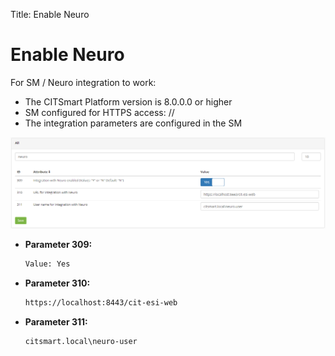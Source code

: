 Title: Enable Neuro

# Enable Neuro

For SM / Neuro integration to work:

- The CITSmart Platform version is 8.0.0.0 or higher
- SM configured for HTTPS access: //
- The integration parameters are configured in the SM 

![Neuro Conection][1]

- **Parameter 309:**

    ```sh
    Value: Yes
    ```

- **Parameter 310:**

    ```sh
    https://localhost:8443/cit-esi-web
    ```

- **Parameter 311:**

    ```sh
    citsmart.local\neuro-user
    ```

[1]:images/neuro-conection.png
